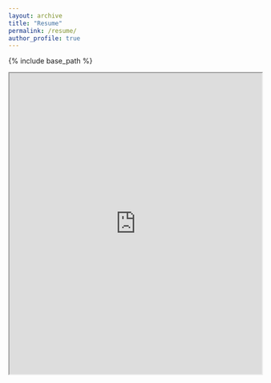 ```yaml
---
layout: archive
title: "Resume"
permalink: /resume/
author_profile: true
---
```



{% include base_path %}

<!--
{% for post in site.work_experience reversed %}
  {% include archive-single.html %}
{% endfor %}
-->

<iframe src="https://drive.google.com/file/d/19oydzWWFpjLbF1IVK1Id_w3izC70hFwD/preview" width="100%" height="600px"></iframe>

